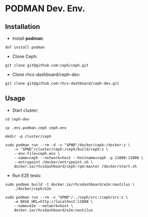 # PODMAN Dev. Env.

## Installation

* Install **podman**:
```
dnf install podman
```

* Clone Ceph:
```
git clone git@github.com:ceph/ceph.git
```

* Clone rhcs-dashboard/ceph-dev:
```
git clone git@github.com:rhcs-dashboard/ceph-dev.git
```

## Usage

* Start cluster:
```
cd ceph-dev

cp .env.podman.ceph ceph.env

mkdir -p cluster/ceph

sudo podman run --rm -d -v "$PWD"/docker/ceph:/docker:z \
    -v "$PWD"/cluster/ceph:/ceph/build/ceph:z \
    --env-file=ceph.env \
    --name=ceph --network=host --hostname=ceph -p 11000:11000 \
    --entrypoint /docker/entrypoint.sh \
    docker.io/rhcsdashboard/ceph-rpm:master /docker/start.sh
```

* Run E2E tests:
```
sudo podman build -t docker.io/rhcsdashboard/e2e:nautilus \
    ./docker/ceph/e2e

sudo podman run --rm -v "$PWD"/../ceph/src:/ceph/src:z \
    -e BASE_URL=http://localhost:11000 \
    --name=e2e --network=host \
    docker.io/rhcsdashboard/e2e:nautilus
```
